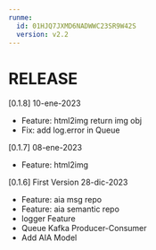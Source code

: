 ```yaml
---
runme:
  id: 01HJQ7JXMD6NADWWC23SR9W42S
  version: v2.2
---
```


# RELEASE

[0.1.8] 10-ene-2023

- Feature: html2img return img obj
- Fix: add log.error in Queue

[0.1.7] 08-ene-2023

- Feature: html2img

[0.1.6] First Version 28-dic-2023

- Feature: aia msg repo
- Feature: aia semantic repo
- logger Feature
- Queue Kafka Producer-Consumer
- Add AIA Model
